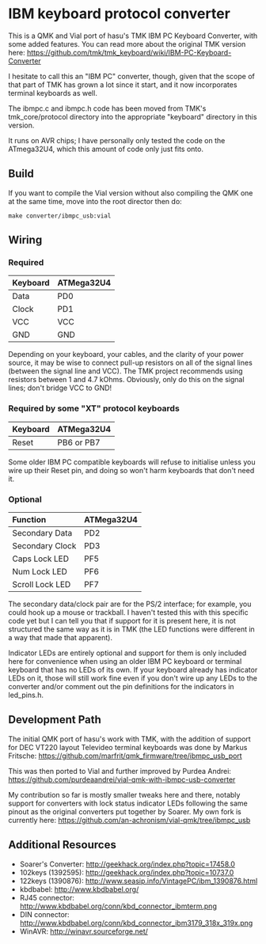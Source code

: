 # IBM keyboard protocol converter

This is a QMK and Vial port of hasu's TMK IBM PC Keyboard Converter, with some
added features. You can read more about the original TMK version here:
https://github.com/tmk/tmk_keyboard/wiki/IBM-PC-Keyboard-Converter

I hesitate to call this an "IBM PC" converter, though, given that the scope of
that part of TMK has grown a lot since it start, and it now incorporates
terminal keyboards as well.

The ibmpc.c and ibmpc.h code has been moved from TMK's tmk_core/protocol
directory into the appropriate "keyboard" directory in this version.

It runs on AVR chips; I have personally only tested the code on the ATmega32U4,
which this amount of code only just fits onto.

## Build

If you want to compile the Vial version without also compiling the QMK one at
the same time, move into the root director then do:
```
make converter/ibmpc_usb:vial
```

## Wiring

### Required

Keyboard | ATMega32U4
:------- | :---------
Data     | PD0
Clock    | PD1
VCC      | VCC
GND      | GND

Depending on your keyboard, your cables, and the clarity of your power source,
it may be wise to connect pull-up resistors on all of the signal lines (between
the signal line and VCC). The TMK project recommends using resistors between 1
and 4.7 kOhms. Obviously, only do this on the signal lines; don't bridge VCC to
GND!

### Required by some "XT" protocol keyboards

Keyboard | ATMega32U4
:------- | :---------
Reset    | PB6 or PB7

Some older IBM PC compatible keyboards will refuse to initialise unless you
wire up their Reset pin, and doing so won't harm keyboards that don't need it.

### Optional

Function        | ATMega32U4
:-------------- | :---------
Secondary Data  | PD2
Secondary Clock | PD3
Caps Lock LED   | PF5
Num Lock LED    | PF6
Scroll Lock LED | PF7

The secondary data/clock pair are for the PS/2 interface; for example, you could
hook up a mouse or trackball. I haven't tested this with this specific code yet
but I can tell you that if support for it is present here, it is not structured
the same way as it is in TMK (the LED functions were different in a way that
made that apparent).

Indicator LEDs are entirely optional and support for them is only included here
for convenience when using an older IBM PC keyboard or terminal keyboard that
has no LEDs of its own. If your keyboard already has indicator LEDs on it, those
will still work fine even if you don't wire up any LEDs to the converter and/or
comment out the pin definitions for the indicators in led_pins.h.


## Development Path

The initial QMK port of hasu's work with TMK, with the addition of support for
DEC VT220 layout Televideo terminal keyboards was done by Markus Fritsche:
https://github.com/marfrit/qmk_firmware/tree/ibmpc_usb_port

This was then ported to Vial and further improved by Purdea Andrei:
https://github.com/purdeaandrei/vial-qmk-with-ibmpc-usb-converter

My contribution so far is mostly smaller tweaks here and there, notably support
for converters with lock status indicator LEDs following the same pinout as the
original converters put together by Soarer. My own fork is currently here:
https://github.com/an-achronism/vial-qmk/tree/ibmpc_usb


## Additional Resources

- Soarer's Converter: http://geekhack.org/index.php?topic=17458.0
- 102keys (1392595): http://geekhack.org/index.php?topic=10737.0
- 122keys (1390876): http://www.seasip.info/VintagePC/ibm_1390876.html
- kbdbabel: http://www.kbdbabel.org/
- RJ45 connector: http://www.kbdbabel.org/conn/kbd_connector_ibmterm.png
- DIN connector: http://www.kbdbabel.org/conn/kbd_connector_ibm3179_318x_319x.png
- WinAVR: http://winavr.sourceforge.net/
